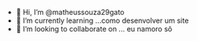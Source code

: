 - 👋 Hi, I’m @matheussouza29gato
- 🌱 I’m currently learning ...como desenvolver um site 
- 💞️ I’m looking to collaborate on ... eu namoro sô
<!---
matheussouza29gato/matheussouza29gato is a ✨ special ✨ repository because its `README.md` (this file) appears on your GitHub profile.
You can click the Preview link to take a look at your changes.
--->
